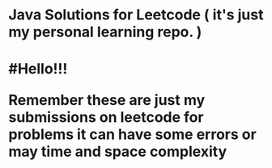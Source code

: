 <h1>Java Solutions for Leetcode ( it's just my personal learning repo. )<h1>   

#Hello!!!


Remember these are just my submissions on leetcode for problems it can have some errors or may time and space complexity 
